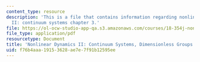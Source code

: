 ```yaml
---
content_type: resource
description: 'This is a file that contains information regarding nonlinear dynamics
  II: continuum systems chapter 3.'
file: https://ol-ocw-studio-app-qa.s3.amazonaws.com/courses/18-354j-nonlinear-dynamics-ii-continuum-systems-spring-2015/f76b4aaa19153628ae7e7f91b12595ee_MIT18_354JS15_Ch3.pdf
file_type: application/pdf
resourcetype: Document
title: 'Nonlinear Dynamics II: Continuum Systems, Dimensionless Groups'
uid: f76b4aaa-1915-3628-ae7e-7f91b12595ee
---
```

